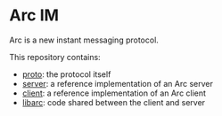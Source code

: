 # Arc IM

Arc is a new instant messaging protocol.

This repository contains:

- [proto][url-proto]: the protocol itself
- [server][url-server]: a reference implementation of an Arc server
- [client][url-client]: a reference implementation of an Arc client
- [libarc][url-libarc]: code shared between the client and server

[url-proto]: proto
[url-server]: server
[url-client]: client
[url-libarc]: libarc